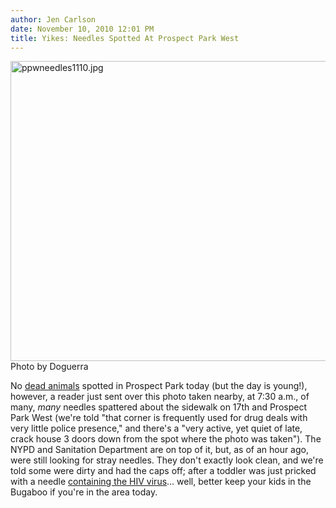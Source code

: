 ```yaml
---
author: Jen Carlson
date: November 10, 2010 12:01 PM
title: Yikes: Needles Spotted At Prospect Park West
---
```


<p><span class="mt-enclosure mt-enclosure-image" style="display: inline;"> <img alt="ppwneedles1110.jpg" src="https://web.archive.org/web/20110811130759im_/http://gothamist.com/attachments/arts_jen/ppwneedles1110.jpg" width="640" height="480" class="image-none"> </span><br>
<span class="photo_caption">Photo by Doguerra</span></p>

<p>No <a href="https://web.archive.org/web/20110811130759/http://gothamist.com/2010/05/07/prospect_park_2.php">dead animals</a> spotted in Prospect Park today (but the day is young!), however, a reader just sent over this photo taken nearby, at 7:30 a.m., of many, <em>many</em> needles spattered about the sidewalk on 17th and Prospect Park West (we&apos;re told &quot;that corner is frequently used for drug deals with very little police presence,&quot; and there&apos;s a &quot;very active, yet quiet of late, crack house 3 doors down from the spot where the photo was taken&quot;). The NYPD and Sanitation Department are on top of it, but, as of an hour ago, were still looking for stray needles. They don&apos;t exactly look clean, and we&apos;re told some were dirty and had the caps off; after a toddler was just pricked with a needle <a href="https://web.archive.org/web/20110811130759/http://gothamist.com/2010/10/22/toddler_pricked_with_dirty_needle_a.php">containing the HIV virus</a>... well, better keep your kids in the Bugaboo if you&apos;re in the area today.</p>